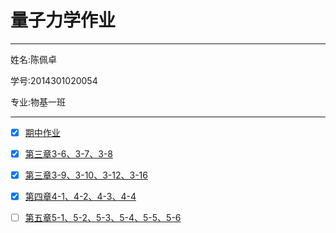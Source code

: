 # 量子力学作业

---

姓名:陈佩卓

学号:2014301020054

专业:物基一班

---

- [x] [期中作业](https://www.zybuluo.com/2014301020054/note/563422)

- [x] [第三章3-6、3-7、3-8](https://www.zybuluo.com/2014301020054/note/564281)

- [x] [第三章3-9、3-10、3-12、3-16](https://www.zybuluo.com/2014301020054/note/569456)

- [x] [第四章4-1、4-2、4-3、4-4](https://www.zybuluo.com/2014301020054/note/576758)

- [ ] [第五章5-1、5-2、5-3、5-4、5-5、5-6](https://www.zybuluo.com/2014301020054/note/585736)
